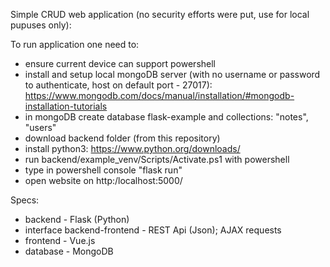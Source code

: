 Simple CRUD web application (no security efforts were put, use for local pupuses only):


To run application one need to: 
 - ensure current device can support powershell 
 - install and setup local mongoDB server (with no username or password to authenticate, host on default port - 27017): 
https://www.mongodb.com/docs/manual/installation/#mongodb-installation-tutorials
 - in mongoDB create database flask-example and collections: "notes", "users"
 - download backend folder (from this repository)
 - install python3: https://www.python.org/downloads/
 - run backend/example_venv/Scripts/Activate.ps1 with powershell
 - type in powershell console "flask run"
 - open website on http:/localhost:5000/






Specs:
 - backend - Flask (Python)
 - interface backend-frontend - REST Api (Json); AJAX requests 
 - frontend - Vue.js
 - database - MongoDB


